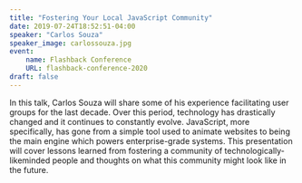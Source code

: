 ```yaml
---
title: "Fostering Your Local JavaScript Community"
date: 2019-07-24T18:52:51-04:00
speaker: "Carlos Souza"
speaker_image: carlossouza.jpg
event:
    name: Flashback Conference
    URL: flashback-conference-2020
draft: false
---
```


In this talk, Carlos Souza will share some of his experience facilitating user groups for the last decade. Over this period, technology has drastically changed and it continues to constantly evolve. JavaScript, more specifically, has gone from a simple tool used to animate websites to being the main engine which powers enterprise-grade systems. This presentation will cover lessons learned from fostering a community of technologically-likeminded people and thoughts on what this community might look like in the future.